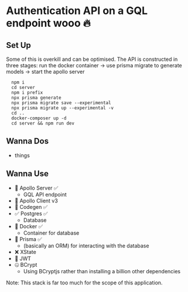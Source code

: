 # Authentication API on a GQL endpoint wooo 🔥

## Set Up 
Some of this is overkill and can be optimised. 
The API is constructed in three stages: 
  run the docker container -> use prisma migrate to generate models -> start the apollo server 

```
  npm i 
  cd server
  npm i prefix
  npx prisma generate 
  npx prisma migrate save --experimental 
  npx prisma migrate up --experimental -v 
  cd ..
  docker-composer up -d 
  cd server && npm run dev
```

## Wanna Dos 
- things

## Wanna Use
- 🚀  Apollo Server ✅
  - GQL API endpoint
- 🚀  Apollo Client v3 
- 🤤  Codegen ✅
- ✅  Postgres ✅
  - Database
- 🐳  Docker ✅
  - Container for database
- 🔺  Prisma ✅
  - (basically an ORM) for interacting with the database
- ❌  XState
- 🔐  JWT
- 🤐  BCrypt
  - Using BCryptjs rather than installing a billion other dependencies 

Note: This stack is far too much for the scope of this application. 

  